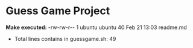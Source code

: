 # Guess Game Project
**Make executed:**
-rw-rw-r-- 1 ubuntu ubuntu   40 Feb 21 13:03 readme.md
- Total lines contains in guessgame.sh:
49
